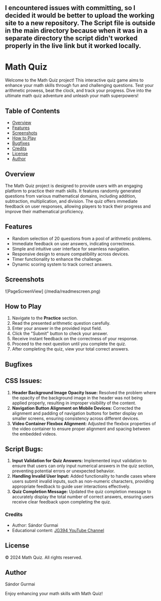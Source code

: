 ## I encountered issues with committing, so I decided it would be better to upload the working site to a new repository. The Script file is outside in the main directory because when it was in a separate directory the script didn't worked properly in the live link but it worked locally.

# Math Quiz

Welcome to the Math Quiz project! This interactive quiz game aims to enhance your math skills through fun and challenging questions. Test your arithmetic prowess, beat the clock, and track your progress. Dive into the ultimate math quiz adventure and unleash your math superpowers!

## Table of Contents
- [Overview](#overview)
- [Features](#features)
- [Screenshots](#screenshots)
- [How to Play](#how-to-play)
- [Bugfixes](#bugfixes)
- [Credits](#credits)
- [License](#license)
- [Author](#author)

## Overview

The Math Quiz project is designed to provide users with an engaging platform to practice their math skills. It features randomly generated questions from various mathematical domains, including addition, subtraction, multiplication, and division. The quiz offers immediate feedback on user responses, allowing players to track their progress and improve their mathematical proficiency.

## Features

- Random selection of 20 questions from a pool of arithmetic problems.
- Immediate feedback on user answers, indicating correctness.
- Simple and intuitive user interface for seamless navigation.
- Responsive design to ensure compatibility across devices.
- Timer functionality to enhance the challenge.
- Dynamic scoring system to track correct answers.

## Screenshots

![PageScreenView] (/media/readmescreen.png)

## How to Play

1. Navigate to the **Practice** section.
2. Read the presented arithmetic question carefully.
3. Enter your answer in the provided input field.
4. Click the "Submit" button to check your answer.
5. Receive instant feedback on the correctness of your response.
6. Proceed to the next question until you complete the quiz.
7. After completing the quiz, view your total correct answers.

## Bugfixes

## CSS Issues:
1. **Header Background Image Opacity Issue:** Resolved the problem where the opacity of the background image in the header was not being applied properly, resulting in improper visibility of the content.
2. **Navigation Button Alignment on Mobile Devices:** Corrected the alignment and padding of navigation buttons for better display on smaller screens, ensuring consistency across different devices.
3. **Video Container Flexbox Alignment:** Adjusted the flexbox properties of the video container to ensure proper alignment and spacing between the embedded videos.

## Script Bugs:
1. **Input Validation for Quiz Answers:** Implemented input validation to ensure that users can only input numerical answers in the quiz section, preventing potential errors or unexpected behavior.
2. **Handling Invalid User Input:** Added functionality to handle cases where users submit invalid inputs, such as non-numeric characters, providing appropriate feedback to guide user interactions effectively.
3. **Quiz Completion Message:** Updated the quiz completion message to accurately display the total number of correct answers, ensuring users receive clear feedback upon completing the quiz.

### Credits

- Author: Sándor Gurmai
- Educational content: [JG394 YouTube Channel](https://www.youtube.com/@jg394)

## License

© 2024 Math Quiz. All rights reserved.

## Author

Sándor Gurmai

Enjoy enhancing your math skills with Math Quiz!
